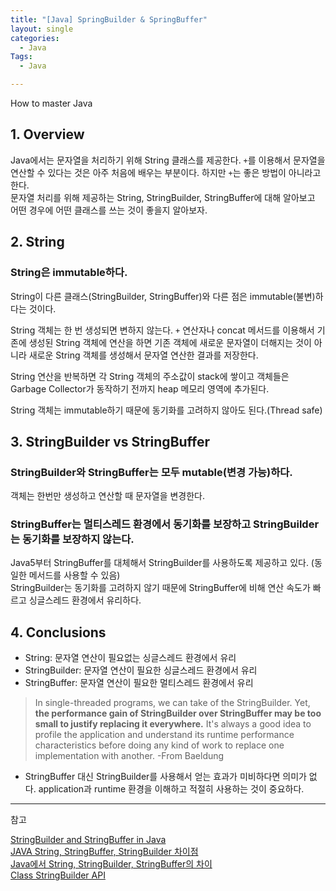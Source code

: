 ```yaml
---
title: "[Java] SpringBuilder & SpringBuffer"
layout: single
categories:
  - Java
Tags:
  - Java

---
```

How to master Java

## 1. Overview  
Java에서는 문자열을 처리하기 위해 String 클래스를 제공한다. `+`를 이용해서 문자열을 연산할 수 있다는 것은 아주 처음에 배우는 부분이다. 하지만 `+`는 좋은 방법이 아니라고 한다.  
문자열 처리를 위해 제공하는 String, StringBuilder, StringBuffer에 대해 알아보고 어떤 경우에 어떤 클래스를 쓰는 것이 좋을지 알아보자.  

## 2. String  
###  String은 immutable하다.    
String이 다른 클래스(StringBuilder, StringBuffer)와 다른 점은 immutable(불변)하다는 것이다.  

String 객체는 한 번 생성되면 변하지 않는다. `+` 연산자나 concat 메서드를 이용해서 기존에 생성된 String 객체에 연산을 하면 기존 객체에 새로운 문자열이 더해지는 것이 아니라 새로운 String 객체를 생성해서 문자열 연산한 결과를 저장한다.  

String 연산을 반복하면 각 String 객체의 주소값이 stack에 쌓이고 객체들은 Garbage Collector가 동작하기 전까지 heap 메모리 영역에 추가된다.  

String 객체는 immutable하기 때문에 동기화를 고려하지 않아도 된다.(Thread safe)  

## 3. StringBuilder vs StringBuffer  
### StringBuilder와 StringBuffer는 모두 mutable(변경 가능)하다. 
객체는 한번만 생성하고 연산할 때 문자열을 변경한다.  

### StringBuffer는 멀티스레드 환경에서 동기화를 보장하고 StringBuilder는 동기화를 보장하지 않는다.  
Java5부터 StringBuffer를 대체해서 StringBuilder를 사용하도록 제공하고 있다. (동일한 메서드를 사용할 수 있음)  
StringBuilder는 동기화를 고려하지 않기 때문에 StringBuffer에 비해 연산 속도가 빠르고 싱글스레드 환경에서 유리하다.  

## 4. Conclusions  
* String: 문자열 연산이 필요없는 싱글스레드 환경에서 유리  
* StringBuilder: 문자열 연산이 필요한 싱글스레드 환경에서 유리  
* StringBuffer: 문자열 연산이 필요한 멀티스레드 환경에서 유리    

> In single-threaded programs, we can take of the StringBuilder. Yet, **the performance gain of StringBuilder over StringBuffer may be too small to justify replacing it everywhere.** It's always a good idea to profile the application and understand its runtime performance characteristics before doing any kind of work to replace one implementation with another.  -From Baeldung  

* StringBuffer 대신 StringBuilder를 사용해서 얻는 효과가 미비하다면 의미가 없다. application과 runtime 환경을 이해하고 적절히 사용하는 것이 중요하다.  

---
참고  

[StringBuilder and StringBuffer in Java](https://www.baeldung.com/java-string-builder-string-buffer)  
[JAVA String, StringBuffer, StringBuilder 차이점](https://jeong-pro.tistory.com/85)  
[Java에서 String, StringBuilder, StringBuffer의 차이](https://novemberde.github.io/2017/04/15/String_0.html)    
[Class StringBuilder API](https://docs.oracle.com/javase/7/docs/api/java/lang/StringBuilder.html)







  
